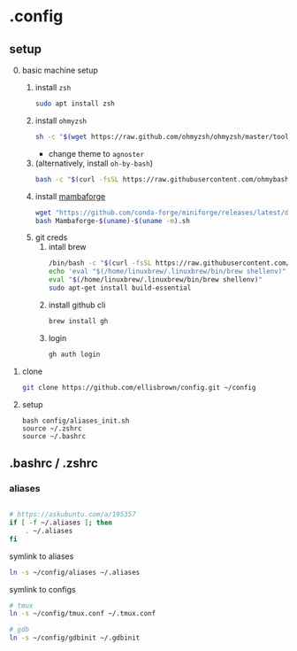 # .config

## setup
0. basic machine setup
    1. install `zsh`
        ```bash
        sudo apt install zsh
        ```
    2. install `ohmyzsh` 
        ```bash
        sh -c "$(wget https://raw.github.com/ohmyzsh/ohmyzsh/master/tools/install.sh -O -)"
        ```
        - change theme to `agnoster`
    3. (alternatively, install `oh-by-bash`)
        ```bash
        bash -c "$(curl -fsSL https://raw.githubusercontent.com/ohmybash/oh-my-bash/master/tools/install.sh)"
        ```
    4. install [mambaforge](https://github.com/conda-forge/miniforge#mambaforge)
        ```bash
        wget "https://github.com/conda-forge/miniforge/releases/latest/download/Mambaforge-$(uname)-$(uname -m).sh"
        bash Mambaforge-$(uname)-$(uname -m).sh
        ```
    5. git creds
        1. intall brew
            ```bash
            /bin/bash -c "$(curl -fsSL https://raw.githubusercontent.com/Homebrew/install/master/install.sh)"
            echo 'eval "$(/home/linuxbrew/.linuxbrew/bin/brew shellenv)"' >> /home/ebrown/.zprofile
            eval "$(/home/linuxbrew/.linuxbrew/bin/brew shellenv)"
            sudo apt-get install build-essential
            ```
        2. install github cli
            ```bash
            brew install gh
            ```
        3. login
            ```bash
            gh auth login
            ```

1. clone
    ```bash
    git clone https://github.com/ellisbrown/config.git ~/config
    ```

2. setup
    ```
    bash config/aliases_init.sh
    source ~/.zshrc
    source ~/.bashrc
    ```

## .bashrc / .zshrc

### aliases
```bash

# https://askubuntu.com/a/195357
if [ -f ~/.aliases ]; then
    . ~/.aliases
fi

```

symlink to aliases
```bash
ln -s ~/config/aliases ~/.aliases
```

symlink to configs
```bash
# tmux
ln -s ~/config/tmux.conf ~/.tmux.conf

# gdb
ln -s ~/config/gdbinit ~/.gdbinit
```
